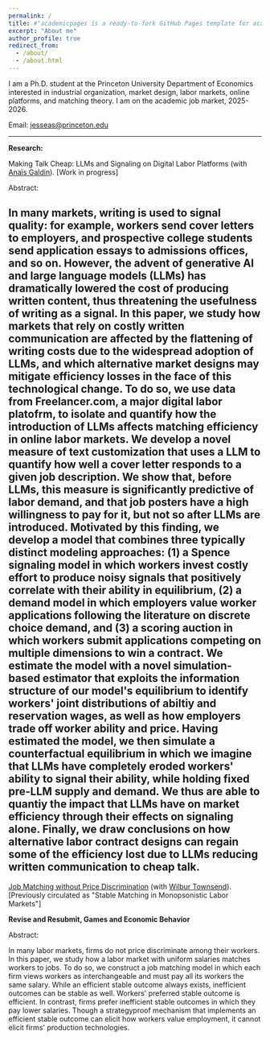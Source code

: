 ```yaml
---
permalink: /
title: #"academicpages is a ready-to-fork GitHub Pages template for academic personal websites"
excerpt: "About me"
author_profile: true
redirect_from: 
  - /about/
  - /about.html
---
```


I am a Ph.D. student at the Princeton University Department of Economics interested in industrial organization, market design, labor markets, online platforms, and matching theory. I am on the academic job market, 2025-2026.

Email: jesseas@princeton.edu

---

**Research:**

Making Talk Cheap: LLMs and Signaling on Digital Labor Platforms (with [Anaïs Galdin](https://www.anaisgaldin.com/home)). [Work in progress]

Abstract:


In many markets, writing is used to signal quality: for example, workers send cover letters to employers, and prospective college students send application essays to admissions offices, and so on. However, the advent of generative AI and large language models (LLMs) has dramatically lowered the cost of producing written content, thus threatening the usefulness of writing as a signal. In this paper, we study how markets that rely on costly written communication are affected by the flattening of writing costs due to the widespread adoption of LLMs, and which alternative market designs may mitigate efficiency losses in the face of this technological change. To do so, we use data from Freelancer.com, a major digital labor platofrm, to isolate and quantify how the introduction of LLMs affects matching efficiency in online labor markets. We develop a novel measure of text customization that uses a LLM to quantify how well a cover letter responds to a given job description. We show that, before LLMs, this measure is significantly predictive of labor demand, and that job posters have a high willingness to pay for it, but not so after LLMs are introduced. Motivated by this finding, we develop a model that combines three typically distinct modeling approaches: (1) a Spence signaling model in which workers invest costly effort to produce noisy signals that positively correlate with their ability in equilibrium, (2) a demand model in which employers value worker applications following the literature on discrete choice demand, and (3) a scoring auction in which workers submit applications competing on multiple dimensions to win a contract. We estimate the model with a novel simulation-based estimator that exploits the information structure of our model's equilibrium to identify workers' joint distributions of abiltiy and reservation wages, as well as how employers trade off worker ability and price. Having estimated the model, we then simulate a counterfactual equilibrium in which we imagine that LLMs have completely eroded workers' ability to signal their ability, while holding fixed pre-LLM supply and demand. We thus are able to quantiy the impact that LLMs have on market efficiency through their effects on signaling alone. Finally, we draw conclusions on how alternative labor contract designs can regain some of the efficiency lost due to LLMs reducing written communication to cheap talk.
---

[Job Matching without Price Discrimination](https://wilburtownsend.github.io/papers/market%20design%20monopsony.pdf) (with [Wilbur Townsend](https://wilburtownsend.github.io)). [Previously circulated as "Stable Matching in Monopsonistic Labor Markets"]

**Revise and Resubmit, Games and Economic Behavior**

Abstract:


In many labor markets, firms do not price discriminate among their workers. In this paper, we study how a labor market with uniform salaries matches workers to jobs. To do so, we construct a job matching model in which each firm views workers as interchangeable and must pay all its workers the same salary. While an efficient stable outcome  always exists, inefficient outcomes can be stable as well. Workers' preferred stable outcome is efficient. In contrast, firms prefer inefficient stable outcomes in which they pay lower salaries. Though a strategyproof mechanism that implements an efficient stable outcome can elicit how workers value employment, it cannot elicit firms' production technologies.


